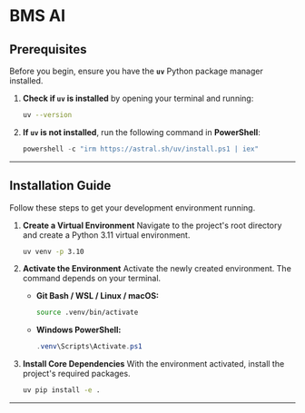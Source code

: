 # BMS AI



## Prerequisites

Before you begin, ensure you have the **`uv`** Python package manager installed.

1.  **Check if `uv` is installed** by opening your terminal and running:
    ```bash
    uv --version
    ```
2.  **If `uv` is not installed**, run the following command in **PowerShell**:
    ```powershell
    powershell -c "irm https://astral.sh/uv/install.ps1 | iex"
    ```

***

## Installation Guide

Follow these steps to get your development environment running.

1.  **Create a Virtual Environment**
    Navigate to the project's root directory and create a Python 3.11 virtual environment.
    ```bash
    uv venv -p 3.10
    ```

2.  **Activate the Environment**
    Activate the newly created environment. The command depends on your terminal.
    * **Git Bash / WSL / Linux / macOS:**
        ```bash
        source .venv/bin/activate
        ```
    * **Windows PowerShell:**
        ```powershell
        .venv\Scripts\Activate.ps1
        ```

3.  **Install Core Dependencies**
    With the environment activated, install the project's required packages.
    ```bash
    uv pip install -e .
    ```

***
